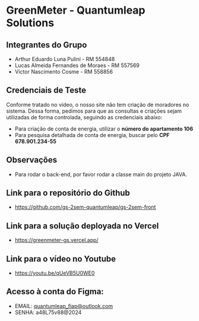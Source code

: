 # GreenMeter - Quantumleap Solutions

## Integrantes do Grupo
- Arthur Eduardo Luna Pulini - RM 554848
- Lucas Almeida Fernandes de Moraes - RM 557569
- Victor Nascimento Cosme - RM 558856

## Credenciais de Teste
Conforme tratado no vídeo, o nosso site não tem criação de moradores no sistema. Dessa forma, pedimos para que as consultas e criações sejam utilizadas de forma controlada, seguindo as credenciais abaixo:
- Para criação de conta de energia, utilizar o **número do apartamento 106**
- Para pesquisa detalhada de conta de energia, buscar pelo **CPF 678.901.234-55**

## Observações
- Para rodar o back-end, por favor rodar a classe main do projeto JAVA.

## Link para o repositório do Github
- https://github.com/gs-2sem-quantumleap/gs-2sem-front

## Link para a solução deployada no Vercel
- https://greenmeter-gs.vercel.app/

## Link para o vídeo no Youtube
- https://youtu.be/qUeVB5U0WE0

## Acesso à conta do Figma:
- EMAIL: quantumleap_fiap@outlook.com
- SENHA: a48L75v88@2024